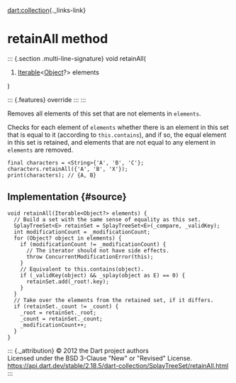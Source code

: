 [dart:collection](../../dart-collection/dart-collection-library){._links-link}

retainAll method
================

::: {.section .multi-line-signature}
void retainAll(

1.  [Iterable](../../dart-core/iterable-class)\<[Object](../../dart-core/object-class)?\>
    elements

)

::: {.features}
override
:::
:::

Removes all elements of this set that are not elements in `elements`.

Checks for each element of `elements` whether there is an element in
this set that is equal to it (according to `this.contains`), and if so,
the equal element in this set is retained, and elements that are not
equal to any element in `elements` are removed.

``` {.language-dart data-language="dart"}
final characters = <String>{'A', 'B', 'C'};
characters.retainAll({'A', 'B', 'X'});
print(characters); // {A, B}
```

Implementation {#source}
--------------

``` {.language-dart data-language="dart"}
void retainAll(Iterable<Object?> elements) {
  // Build a set with the same sense of equality as this set.
  SplayTreeSet<E> retainSet = SplayTreeSet<E>(_compare, _validKey);
  int modificationCount = _modificationCount;
  for (Object? object in elements) {
    if (modificationCount != _modificationCount) {
      // The iterator should not have side effects.
      throw ConcurrentModificationError(this);
    }
    // Equivalent to this.contains(object).
    if (_validKey(object) && _splay(object as E) == 0) {
      retainSet.add(_root!.key);
    }
  }
  // Take over the elements from the retained set, if it differs.
  if (retainSet._count != _count) {
    _root = retainSet._root;
    _count = retainSet._count;
    _modificationCount++;
  }
}
```

::: {._attribution}
© 2012 the Dart project authors\
Licensed under the BSD 3-Clause \"New\" or \"Revised\" License.\
<https://api.dart.dev/stable/2.18.5/dart-collection/SplayTreeSet/retainAll.html>
:::
